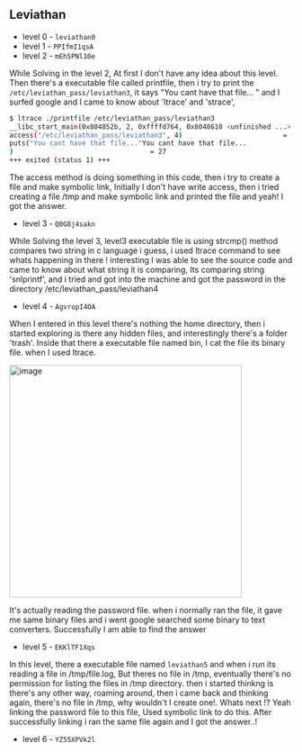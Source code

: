 ## Leviathan

- level 0 - `leviathan0`
- level 1 - `PPIfmI1qsA`
- level 2 - `mEh5PNl10e`

While Solving in the level 2, At first I don't have any idea about this level. Then there's a executable file called printfile,
then i try to print the `/etc/leviathan_pass/leviathan3`, it says "You cant have that file... " and I surfed google and I came to know about 'ltrace' and 'strace',

```bash
$ ltrace ./printfile /etc/leviathan_pass/leviathan3
__libc_start_main(0x804852b, 2, 0xffffd764, 0x8048610 <unfinished ...>
access("/etc/leviathan_pass/leviathan3", 4)                         = -1
puts("You cant have that file..."You cant have that file...
)                                  = 27
+++ exited (status 1) +++
```
The access method is doing something in this code, then i try to create a file and make symbolic link, Initially I don't have write access, then i tried creating a file /tmp and make symbolic link and printed the file and yeah! I got the answer.

- level 3 - `Q0G8j4sakn`

While Solving the level 3, level3 executable file is using strcmp() method compares two string in c language i guess, i used ltrace command to see whats happening in there ! interesting I was able to see the source code and came to know about what string it is comparing, Its comparing string 'snlprintf', and i tried and got into the machine and got the password in the directory /etc/leviathan_pass/leviathan4

- level 4 - `AgvropI4OA`

When I entered in this level there's nothing the home directory, then i started exploring is there any hidden files, and interestingly there's a folder 'trash'. Inside that there a executable file named bin, I cat the file its binary file. when I used ltrace.

<img width="413" alt="image" src="https://github.com/cyber-sparky/CTF/assets/85377859/1cc4b532-4cfa-44c0-8b40-bd817387ddf1">

It's actually reading the password file. when i normally ran the file, it gave me same binary files and i went google searched some binary to text converters. Successfully I am able to find the answer 

- level 5 - `EKKlTF1Xqs`

In this level, there a executable file named `leviathan5` and  when i run its reading a file in /tmp/file.log, But theres no file in /tmp, eventually there's no permission for listing the files in /tmp directory. then i started thinkng is there's any other way, roaming around, then i came back and thinking again, there's no file in /tmp, why wouldn't I create one!. Whats next !? Yeah linking the password file to this file, Used symbolic link to do this. After successfully linking i ran the same file again and I got the answer..!

- level 6 - `YZ55XPVk2l`
